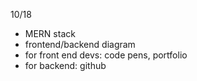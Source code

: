 10/18


- MERN stack
- frontend/backend diagram
- for front end devs: code pens, portfolio
- for backend: github 
